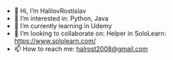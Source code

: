 - 👋 Hi, I’m HalilovRostislav
- 👀 I’m interested in: Python, Java
- 🌱 I’m currently learning in Udemy
- 💞️ I’m looking to collaborate on: Helper in SoloLearn: https://www.sololearn.com/
- 📫 How to reach me: halrost2008@gmail.com

